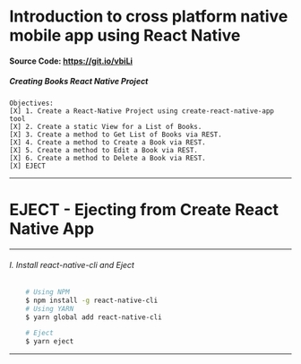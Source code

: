 Introduction to cross platform native mobile app using React Native
===

#### Source Code: https://git.io/vbiLi

##### Creating Books React Native Project

    Objectives:
    [X] 1. Create a React-Native Project using create-react-native-app tool
    [X] 2. Create a static View for a List of Books.
    [X] 3. Create a method to Get List of Books via REST.
    [X] 4. Create a method to Create a Book via REST.
    [X] 5. Create a method to Edit a Book via REST.
    [X] 6. Create a method to Delete a Book via REST.
    [X] EJECT

---

EJECT - Ejecting from Create React Native App
===
---

###### I. Install react-native-cli and Eject
```bash
    # Using NPM
    $ npm install -g react-native-cli
    # Using YARN
    $ yarn global add react-native-cli

    # Eject
    $ yarn eject
```
---
